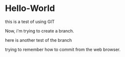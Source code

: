 # Hello-World

this is a test of using GIT

Now, i'm trying to create a branch.

here is another test of the branch

trying to remember how to commit from the web browser.
